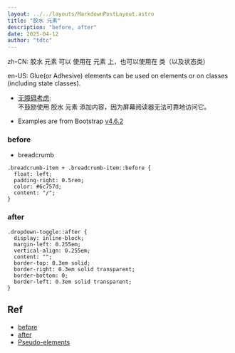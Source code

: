 ```yaml
---
layout: ../../layouts/MarkdownPostLayout.astro
title: "胶水 元素"
description: "before, after"
date: 2025-04-12
author: "tdtc"
---
```


zh-CN: 胶水 元素 可以 使用在 元素 上，也可以使用在 类（以及状态类）

en-US: Glue(or Adhesive) elements can be used on elements or on classes (including state classes).

- [无障碍考虑](https://developer.mozilla.org/zh-CN/docs/Web/CSS/::before#%E6%97%A0%E9%9A%9C%E7%A2%8D%E8%80%83%E8%99%91):    
不鼓励使用 胶水 元素 添加内容，因为屏幕阅读器无法可靠地访问它。

- Examples are from Bootstrap [v4.6.2](https://getbootstrap.com/docs/4.6/getting-started/introduction/)


### before
- breadcrumb
```
.breadcrumb-item + .breadcrumb-item::before {
  float: left;
  padding-right: 0.5rem;
  color: #6c757d;
  content: "/";
}
```

### after
```
.dropdown-toggle::after {
  display: inline-block;
  margin-left: 0.255em;
  vertical-align: 0.255em;
  content: "";
  border-top: 0.3em solid;
  border-right: 0.3em solid transparent;
  border-bottom: 0;
  border-left: 0.3em solid transparent;
}
```


## Ref
- [before](https://developer.mozilla.org/en-US/docs/Web/CSS/::before)
- [after](https://developer.mozilla.org/en-US/docs/Web/CSS/::after)
- [Pseudo-elements](https://developer.mozilla.org/en-US/docs/Web/CSS/Pseudo-elements)

